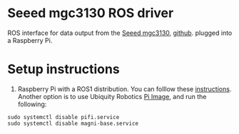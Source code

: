 # Seeed mgc3130 ROS driver
ROS interface for data output from the [Seeed mgc3130](http://wiki.seeedstudio.com/3D-Gesture-Tracking-Shield-for-Raspberry-Pi-MGC3130/), [github](https://github.com/Seeed-Studio/Seeed_mgc3x30.git). plugged into a Raspberry Pi.

# Setup instructions
1. Raspberry Pi with a ROS1 distribution. You can folllow these [instructions](http://wiki.ros.org/ROSberryPi/Installing%20ROS%20Kinetic%20on%20the%20Raspberry%20Pi). Another option is to use Ubiquity Robotics [Pi Image](https://downloads.ubiquityrobotics.com/pi.html), and run the following:
```
sudo systemctl disable pifi.service
sudo systemctl disable magni-base.service
```
